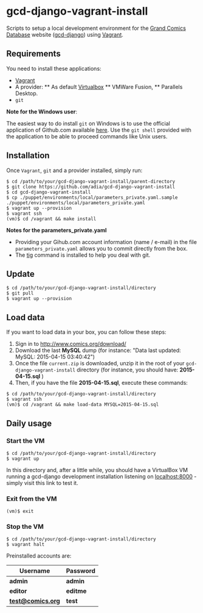 # gcd-django-vagrant-install
Scripts to setup a local development environment for the [Grand Comics Database](http://www.comics.org/) website ([gcd-django](https://github.com/GrandComicsDatabase/gcd-django/)) using [Vagrant](https://www.vagrantup.com/).

## Requirements

You need to install these applications:

* [Vagrant](https://www.vagrantup.com/downloads.html)
* A provider:
** As default [Virtualbox](https://virtualbox.org/wiki/Downloads) 
** VMWare Fusion,
** Parallels Desktop.
* `git`

**Note for the Windows user**:

The easiest way to do install `git` on Windows is to use the official application of Github.com available [here](https://windows.github.com/).
Use the `git shell` provided with the application to be able to proceed commands like Unix users.

## Installation

Once `Vagrant`, `git` and a provider installed, simply run:

```shell
$ cd /path/to/your/gcd-django-vagrant-install/parent-directory
$ git clone https://github.com/adia/gcd-django-vagrant-install
$ cd gcd-django-vagrant-install
$ cp ./puppet/environments/local/parameters_private.yaml.sample ./puppet/environments/local/parameters_private.yaml
$ vagrant up --provision
$ vagrant ssh
(vm)$ cd /vagrant && make install
```

**Notes for the parameters_private.yaml**

* Providing your Gihub.com account information (name / e-mail) in the file `parameters_private.yaml` allows you to commit directly from the box.
* The [tig](http://jonas.nitro.dk/tig/manual.html) command is installed to help you deal with git.

## Update

```shell
$ cd /path/to/your/gcd-django-vagrant-install/directory
$ git pull
$ vagrant up --provision
```

## Load data

If you want to load data in your box, you can follow these steps:

1. Sign in to http://www.comics.org/download/ 
2. Download the last **MySQL** dump (for instance: "Data last updated: MySQL: 2015-04-15 03:40:42")
3. Once the file `current.zip` is downloaded, unzip it in the root of your `gcd-django-vagrant-install` directory (for instance, you should have: **2015-04-15.sql** )
4. Then, if you have the file **2015-04-15.sql**, execute these commands:

```shell
$ cd /path/to/your/gcd-django-vagrant-install/directory
$ vagrant ssh
(vm)$ cd /vagrant && make load-data MYSQL=2015-04-15.sql
```

## Daily usage

### Start the VM

```shell
$ cd /path/to/your/gcd-django-vagrant-install/directory
$ vagrant up
```

In this directory and, after a little while, you should have a VirtualBox VM running a gcd-django development installation listening on [localhost:8000](http://localhost:8000/) - simply visit this link to test it.

### Exit from the VM

```shell
(vm)$ exit
```

### Stop the VM

```shell
$ cd /path/to/your/gcd-django-vagrant-install/directory
$ vagrant halt
```

Preinstalled accounts are:

Username | Password
---------|---------
**admin** | **admin**
**editor** | **editme**
**test@comics.org** | **test**